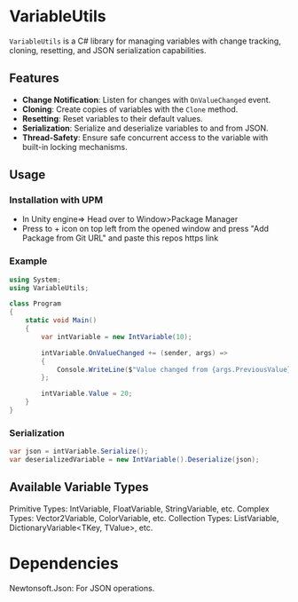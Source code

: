 # VariableUtils

`VariableUtils` is a C# library for managing variables with change tracking, cloning, resetting, and JSON serialization capabilities.

## Features

- **Change Notification**: Listen for changes with `OnValueChanged` event.
- **Cloning**: Create copies of variables with the `Clone` method.
- **Resetting**: Reset variables to their default values.
- **Serialization**: Serialize and deserialize variables to and from JSON.
-  **Thread-Safety**: Ensure safe concurrent access to the variable with built-in locking mechanisms.

## Usage
### Installation with UPM
- In Unity engine=> Head over to Window>Package Manager
- Press to + icon on top left from the opened window and press "Add Package from Git URL" and paste this repos https link
### Example

```csharp
using System;
using VariableUtils;

class Program
{
    static void Main()
    {
        var intVariable = new IntVariable(10);

        intVariable.OnValueChanged += (sender, args) =>
        {
            Console.WriteLine($"Value changed from {args.PreviousValue} to {args.Value}");
        };

        intVariable.Value = 20;
    }
}
```
### Serialization
```csharp
var json = intVariable.Serialize();
var deserializedVariable = new IntVariable().Deserialize(json);
```
## Available Variable Types
Primitive Types: IntVariable, FloatVariable, StringVariable, etc.
Complex Types: Vector2Variable, ColorVariable, etc.
Collection Types: ListVariable<T>, DictionaryVariable<TKey, TValue>, etc.
# Dependencies
Newtonsoft.Json: For JSON operations.

